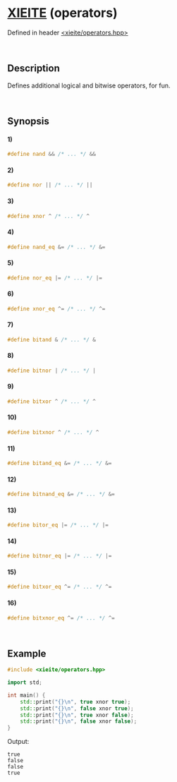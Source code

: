 # [XIEITE](../../macros.md) \(operators\)
Defined in header [<xieite/operators.hpp>](../../../include/xieite/operators.hpp)

&nbsp;

## Description
Defines additional logical and bitwise operators, for fun.

&nbsp;

## Synopsis
#### 1)
```cpp
#define nand && /* ... */ &&
```
#### 2)
```cpp
#define nor || /* ... */ ||
```
#### 3)
```cpp
#define xnor ^ /* ... */ ^
```
#### 4)
```cpp
#define nand_eq &= /* ... */ &=
```
#### 5)
```cpp
#define nor_eq |= /* ... */ |=
```
#### 6)
```cpp
#define xnor_eq ^= /* ... */ ^=
```
#### 7)
```cpp
#define bitand & /* ... */ &
```
#### 8)
```cpp
#define bitnor | /* ... */ |
```
#### 9)
```cpp
#define bitxor ^ /* ... */ ^
```
#### 10)
```cpp
#define bitxnor ^ /* ... */ ^
```
#### 11)
```cpp
#define bitand_eq &= /* ... */ &=
```
#### 12)
```cpp
#define bitnand_eq &= /* ... */ &=
```
#### 13)
```cpp
#define bitor_eq |= /* ... */ |=
```
#### 14)
```cpp
#define bitnor_eq |= /* ... */ |=
```
#### 15)
```cpp
#define bitxor_eq ^= /* ... */ ^=
```
#### 16)
```cpp
#define bitxnor_eq ^= /* ... */ ^=
```

&nbsp;

## Example
```cpp
#include <xieite/operators.hpp>

import std;

int main() {
    std::print("{}\n", true xnor true);
    std::print("{}\n", false xnor true);
    std::print("{}\n", true xnor false);
    std::print("{}\n", false xnor false);
}
```
Output:
```
true
false
false
true
```
